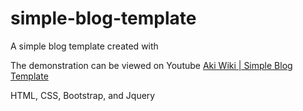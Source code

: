 # simple-blog-template
A simple blog template created with 

The demonstration can be viewed on Youtube
[Aki Wiki | Simple Blog Template](https://www.youtube.com/watch?v=X5bksL5SSXo)

HTML, CSS, Bootstrap, and Jquery
